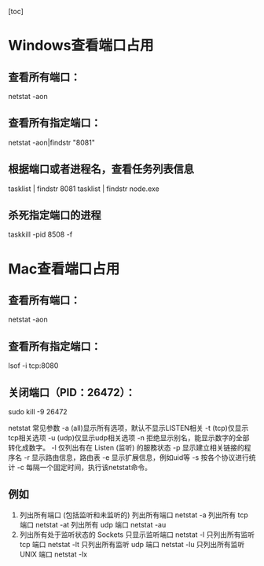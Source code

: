 [toc]
<!-- 端口 -->

[comment]: <> (This is a comment, it will not be included)
[comment]: # (This is a comment, it will not be included)
[//]: <> (This is a comment, it will not be included)
[//]: # (This is a comment, it will not be included)
[#]: @ (This is a comment, it will not be included)

# Windows查看端口占用

## 查看所有端口：
netstat -aon

## 查看所有指定端口：
netstat -aon|findstr "8081"

## 根据端口或者进程名，查看任务列表信息
tasklist | findstr 8081
tasklist | findstr node.exe

## 杀死指定端口的进程
taskkill -pid 8508 -f


# Mac查看端口占用


## 查看所有端口：
netstat -aon

## 查看所有指定端口：
lsof -i tcp:8080

## 关闭端口（PID：26472）：
sudo kill -9 26472

netstat 常见参数
-a (all)显示所有选项，默认不显示LISTEN相关
-t (tcp)仅显示tcp相关选项
-u (udp)仅显示udp相关选项
-n 拒绝显示别名，能显示数字的全部转化成数字。
-l 仅列出有在 Listen (监听) 的服務状态
-p 显示建立相关链接的程序名
-r 显示路由信息，路由表
-e 显示扩展信息，例如uid等
-s 按各个协议进行统计
-c 每隔一个固定时间，执行该netstat命令。
## 例如
1. 列出所有端口 (包括监听和未监听的)
列出所有端口 netstat -a
列出所有 tcp 端口 netstat -at
列出所有 udp 端口 netstat -au
2. 列出所有处于监听状态的 Sockets
只显示监听端口 netstat -l
只列出所有监听 tcp 端口 netstat -lt
只列出所有监听 udp 端口 netstat -lu
只列出所有监听 UNIX 端口 netstat -lx